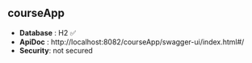 ## courseApp
- **Database** : H2 ✅
- **ApiDoc** : http://localhost:8082/courseApp/swagger-ui/index.html#/
- **Security**: not secured

